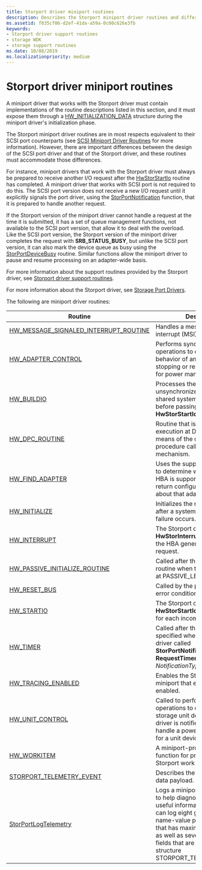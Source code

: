 ```yaml
---
title: Storport driver miniport routines
description: Describes the Storport miniport driver routines and differences between the design of the SCSI port driver and that of the Storport driver.
ms.assetid: f035cf06-d2ef-41da-a59a-0c00c626e3fb
keywords:
- Storport driver support routines
- storage WDK
- storage support routines
ms.date: 10/08/2019
ms.localizationpriority: medium
---
```


# Storport driver miniport routines

A miniport driver that works with the Storport driver must contain implementations of the routine descriptions listed in this section, and it must expose them through a [HW_INITIALIZATION_DATA](/windows-hardware/drivers/ddi/storport/ns-storport-_hw_initialization_data-r1) structure during the miniport driver's initialization phase.

The Storport miniport driver routines are in most respects equivalent to their SCSI port counterparts (see [SCSI Miniport Driver Routines](scsi-miniport-driver-routines.md) for more information). However, there are important differences between the design of the SCSI port driver and that of the Storport driver, and these routines must accommodate those differences.

For instance, miniport drivers that work with the Storport driver must always be prepared to receive another I/O request after the [HwStorStartIo](/windows-hardware/drivers/ddi/storport/nc-storport-hw_startio) routine has completed. A miniport driver that works with SCSI port is not required to do this. The SCSI port version does not receive a new I/O request until it explicitly signals the port driver, using the [StorPortNotification](/windows-hardware/drivers/ddi/storport/nf-storport-storportnotification) function, that it is prepared to handle another request.

If the Storport version of the miniport driver cannot handle a request at the time it is submitted, it has a set of queue management functions, not available to the SCSI port version, that allow it to deal with the overload. Like the SCSI port version, the Storport version of the miniport driver completes the request with **SRB_STATUS_BUSY**, but unlike the SCSI port version, it can also mark the device queue as busy using the [StorPortDeviceBusy](/windows-hardware/drivers/ddi/storport/nf-storport-storportdevicebusy) routine. Similar functions allow the miniport driver to pause and resume processing on an adapter-wide basis.

For more information about the support routines provided by the Storport driver, see [Storport driver support routines](storport-driver-support-routines.md).

For more information about the Storport driver, see [Storage Port Drivers](storage-port-drivers.md).

The following are miniport driver routines:

| Routine | Description |
| ------- | ----------- |
| [HW_MESSAGE_SIGNALED_INTERRUPT_ROUTINE](/windows-hardware/drivers/ddi/storport/nc-storport-hw_message_signaled_interrupt_routine) | Handles a message signaled interrupt (MSI). |
| [HW_ADAPTER_CONTROL](/windows-hardware/drivers/ddi/storport/nc-storport-hw_adapter_control) | Performs synchronous operations to control the state or behavior of an adapter, such as stopping or restarting the HBA for power management. |
| [HW_BUILDIO](/windows-hardware/drivers/ddi/storport/nc-storport-hw_buildio) | Processes the SRB with unsynchronized access to shared system data structures before passing it to **HwStorStartIo**. |
| [HW_DPC_ROUTINE](/windows-hardware/drivers/ddi/storport/nc-storport-hw_dpc_routine) | Routine that is deferred for execution at DISPATCH IRQL by means of the deferred procedure call (DPC) mechanism. |
| [HW_FIND_ADAPTER](/windows-hardware/drivers/ddi/storport/nc-storport-hw_find_adapter) | Uses the supplied configuration to determine whether a specific HBA is supported and, if it is, to return configuration information about that adapter. |
| [HW_INITIALIZE](/windows-hardware/drivers/ddi/storport/nc-storport-hw_initialize) | Initializes the miniport driver after a system reboot or power failure occurs. |
| [HW_INTERRUPT](/windows-hardware/drivers/ddi/storport/nc-storport-hw_interrupt) | The Storport driver calls the **HwStorInterrupt** routine after the HBA generates an interrupt request. |
| [HW_PASSIVE_INITIALIZE_ROUTINE](/windows-hardware/drivers/ddi/storport/nc-storport-hw_passive_initialize_routine) | Called after the **HwStorInitialize** routine when the current IRQL is at PASSIVE_LEVEL. |
| [HW_RESET_BUS](/windows-hardware/drivers/ddi/storport/nc-storport-hw_reset_bus) | Called by the port driver to clear error conditions. |
| [HW_STARTIO](/windows-hardware/drivers/ddi/storport/nc-storport-hw_startio) | The Storport driver calls the **HwStorStartIo** routine one time for each incoming I/O request. |
| [HW_TIMER](/windows-hardware/drivers/ddi/storport/nc-storport-hw_timer) | Called after the interval that is specified when the miniport driver called **StorPortNotification** with the **RequestTimerCall** *NotificationType* value. |
| [HW_TRACING_ENABLED](/windows-hardware/drivers/ddi/storport/nc-storport-hw_tracing_enabled) | Enables the Storport to notify a miniport that event tracing is enabled. |
| [HW_UNIT_CONTROL](/windows-hardware/drivers/ddi/storport/nc-storport-hw_unit_control) | Called to perform synchronous operations to control the state of storage unit device. The miniport driver is notified to start a unit or handle a power state transition for a unit device. |
| [HW_WORKITEM](/windows-hardware/drivers/ddi/storport/nc-storport-hw_workitem) | A miniport-provided callback function for processing a Storport work item request. |
| [STORPORT_TELEMETRY_EVENT](/windows-hardware/drivers/ddi/storport/ns-storport-_storport_telemetry_event) | Describes the miniport telemetry data payload. |
| [StorPortLogTelemetry](/windows-hardware/drivers/ddi/storport/nf-storport-storportlogtelemetry) | Logs a miniport telemetry event to help diagnose or collect any useful information. The miniport can log eight general purpose name-value pairs and a buffer that has maximum length of 4KB, as well as several event related fields that are defined in structure STORPORT_TELEMETRY_EVENT. |